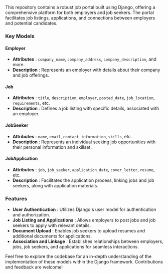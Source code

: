 This repository contains a robust job portal built using Django, offering a comprehensive platform for both employers and job seekers. The portal facilitates job listings, applications, and connections between employers and potential candidates.

### Key Models

#### Employer

- **Attributes** : `company_name`, `company_address`, `company_description`, and more.
- **Description** : Represents an employer with details about their company and job offerings.

#### Job

- **Attributes** : `title`, `description`, `employer`, `posted_date`, `job_location`, `requirements`, etc.
- **Description** : Defines a job listing with specific details, associated with an employer.

#### JobSeeker

- **Attributes** : `name`, `email`, `contact_information`, `skills`, etc.
- **Description** : Represents an individual seeking job opportunities with their personal information and skillset.

#### JobApplication

- **Attributes** : `job`, `job_seeker`, `application_date`, `cover_letter`, `resume`, etc.
- **Description** : Facilitates the application process, linking jobs and job seekers, along with application materials.

### Features

- **User Authentication** : Utilizes Django's user model for authentication and authorization.
- **Job Listing and Applications** : Allows employers to post jobs and job seekers to apply with relevant details.
- **Document Upload** : Enables job seekers to upload resumes and additional documents for applications.
- **Association and Linkage** : Establishes relationships between employers, jobs, job seekers, and applications for seamless interactions.

Feel free to explore the codebase for an in-depth understanding of the implementation of these models within the Django framework. Contributions and feedback are welcome!
